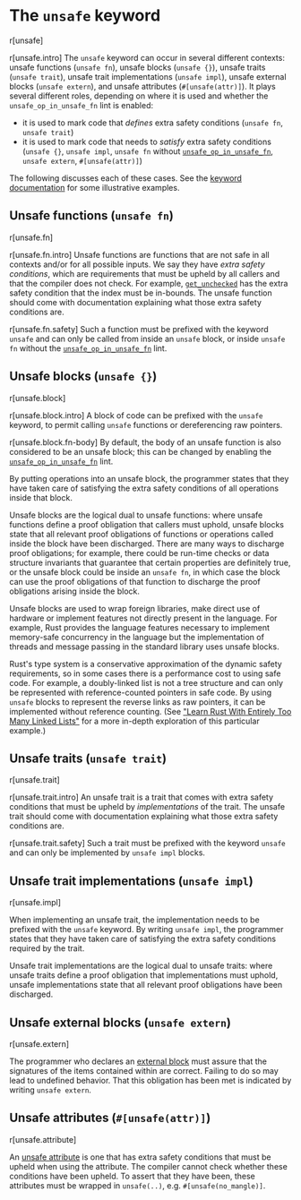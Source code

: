 # The `unsafe` keyword

r[unsafe]

r[unsafe.intro]
The `unsafe` keyword can occur in several different contexts:
unsafe functions (`unsafe fn`), unsafe blocks (`unsafe {}`), unsafe traits (`unsafe trait`), unsafe trait implementations (`unsafe impl`), unsafe external blocks (`unsafe extern`), and unsafe attributes (`#[unsafe(attr)]`).
It plays several different roles, depending on where it is used and whether the `unsafe_op_in_unsafe_fn` lint is enabled:
- it is used to mark code that *defines* extra safety conditions (`unsafe fn`, `unsafe trait`)
- it is used to mark code that needs to *satisfy* extra safety conditions (`unsafe {}`, `unsafe impl`, `unsafe fn` without [`unsafe_op_in_unsafe_fn`], `unsafe extern`, `#[unsafe(attr)]`)

The following discusses each of these cases.
See the [keyword documentation][keyword] for some illustrative examples.

## Unsafe functions (`unsafe fn`)

r[unsafe.fn]

r[unsafe.fn.intro]
Unsafe functions are functions that are not safe in all contexts and/or for all possible inputs.
We say they have *extra safety conditions*, which are requirements that must be upheld by all callers and that the compiler does not check.
For example, [`get_unchecked`] has the extra safety condition that the index must be in-bounds.
The unsafe function should come with documentation explaining what those extra safety conditions are.

r[unsafe.fn.safety]
Such a function must be prefixed with the keyword `unsafe` and can only be called from inside an `unsafe` block, or inside `unsafe fn` without the [`unsafe_op_in_unsafe_fn`] lint.

## Unsafe blocks (`unsafe {}`)

r[unsafe.block]

r[unsafe.block.intro]
A block of code can be prefixed with the `unsafe` keyword, to permit calling `unsafe` functions or dereferencing raw pointers.

r[unsafe.block.fn-body]
By default, the body of an unsafe function is also considered to be an unsafe block;
this can be changed by enabling the [`unsafe_op_in_unsafe_fn`] lint.

By putting operations into an unsafe block, the programmer states that they have taken care of satisfying the extra safety conditions of all operations inside that block.

Unsafe blocks are the logical dual to unsafe functions:
where unsafe functions define a proof obligation that callers must uphold, unsafe blocks state that all relevant proof obligations of functions or operations called inside the block have been discharged.
There are many ways to discharge proof obligations;
for example, there could be run-time checks or data structure invariants that guarantee that certain properties are definitely true, or the unsafe block could be inside an `unsafe fn`, in which case the block can use the proof obligations of that function to discharge the proof obligations arising inside the block.

Unsafe blocks are used to wrap foreign libraries, make direct use of hardware or implement features not directly present in the language.
For example, Rust provides the language features necessary to implement memory-safe concurrency in the language but the implementation of threads and message passing in the standard library uses unsafe blocks.

Rust's type system is a conservative approximation of the dynamic safety requirements, so in some cases there is a performance cost to using safe code.
For example, a doubly-linked list is not a tree structure and can only be represented with reference-counted pointers in safe code.
By using `unsafe` blocks to represent the reverse links as raw pointers, it can be implemented without reference counting.
(See ["Learn Rust With Entirely Too Many Linked Lists"](https://rust-unofficial.github.io/too-many-lists/) for a more in-depth exploration of this particular example.)

## Unsafe traits (`unsafe trait`)

r[unsafe.trait]

r[unsafe.trait.intro]
An unsafe trait is a trait that comes with extra safety conditions that must be upheld by *implementations* of the trait.
The unsafe trait should come with documentation explaining what those extra safety conditions are.

r[unsafe.trait.safety]
Such a trait must be prefixed with the keyword `unsafe` and can only be implemented by `unsafe impl` blocks.

## Unsafe trait implementations (`unsafe impl`)

r[unsafe.impl]

When implementing an unsafe trait, the implementation needs to be prefixed with the `unsafe` keyword.
By writing `unsafe impl`, the programmer states that they have taken care of satisfying the extra safety conditions required by the trait.

Unsafe trait implementations are the logical dual to unsafe traits: where unsafe traits define a proof obligation that implementations must uphold, unsafe implementations state that all relevant proof obligations have been discharged.

[keyword]: ../std/keyword.unsafe.html
[`get_unchecked`]: slice::get_unchecked
[`unsafe_op_in_unsafe_fn`]: ../rustc/lints/listing/allowed-by-default.html#unsafe-op-in-unsafe-fn

## Unsafe external blocks (`unsafe extern`)

r[unsafe.extern]

The programmer who declares an [external block] must assure that the signatures of the items contained within are correct. Failing to do so may lead to undefined behavior.  That this obligation has been met is indicated by writing `unsafe extern`.

[external block]: items/external-blocks.md

## Unsafe attributes (`#[unsafe(attr)]`)

r[unsafe.attribute]

An [unsafe attribute] is one that has extra safety conditions that must be upheld when using the attribute. The compiler cannot check whether these conditions have been upheld.  To assert that they have been, these attributes must be wrapped in `unsafe(..)`, e.g. `#[unsafe(no_mangle)]`.

[unsafe attribute]: attributes.md
